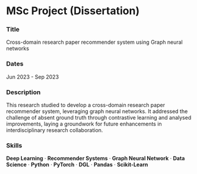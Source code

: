 # MSc Project (Dissertation)

### Title
Cross-domain research paper recommender system using Graph neural networks
### Dates
Jun 2023 - Sep 2023
### Description
This research studied to develop a cross-domain research paper recommender system, leveraging graph neural networks. It addressed the challenge of absent ground truth through contrastive learning and analysed improvements, laying a groundwork for future enhancements in interdisciplinary research collaboration.

### Skills
**Deep Learning** · **Recommender Systems** · **Graph Neural Network** · **Data Science** · **Python** · **PyTorch** · **DGL** · **Pandas** · **Scikit-Learn**
